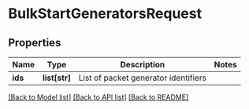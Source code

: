 # BulkStartGeneratorsRequest

## Properties
Name | Type | Description | Notes
------------ | ------------- | ------------- | -------------
**ids** | **list[str]** | List of packet generator identifiers | 

[[Back to Model list]](../README.md#documentation-for-models) [[Back to API list]](../README.md#documentation-for-api-endpoints) [[Back to README]](../README.md)


